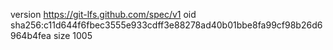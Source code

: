 version https://git-lfs.github.com/spec/v1
oid sha256:c11d644f6fbec3555e933cdff3e88278ad40b01bbe8fa99cf98b26d6964b4fea
size 1005
